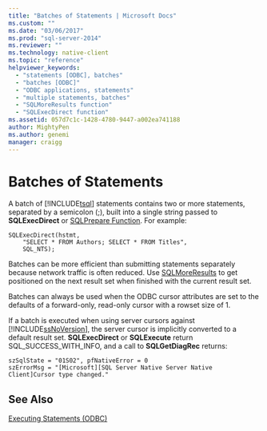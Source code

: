 ```yaml
---
title: "Batches of Statements | Microsoft Docs"
ms.custom: ""
ms.date: "03/06/2017"
ms.prod: "sql-server-2014"
ms.reviewer: ""
ms.technology: native-client
ms.topic: "reference"
helpviewer_keywords: 
  - "statements [ODBC], batches"
  - "batches [ODBC]"
  - "ODBC applications, statements"
  - "multiple statements, batches"
  - "SQLMoreResults function"
  - "SQLExecDirect function"
ms.assetid: 057d7c1c-1428-4780-9447-a002ea741188
author: MightyPen
ms.author: genemi
manager: craigg
---
```

# Batches of Statements
  A batch of [!INCLUDE[tsql](../../../includes/tsql-md.md)] statements contains two or more statements, separated by a semicolon (;), built into a single string passed to **SQLExecDirect** or [SQLPrepare Function](https://go.microsoft.com/fwlink/?LinkId=59360). For example:  
  
```  
SQLExecDirect(hstmt,   
    "SELECT * FROM Authors; SELECT * FROM Titles",  
    SQL_NTS);  
```  
  
 Batches can be more efficient than submitting statements separately because network traffic is often reduced. Use [SQLMoreResults](../../native-client-odbc-api/sqlmoreresults.md) to get positioned on the next result set when finished with the current result set.  
  
 Batches can always be used when the ODBC cursor attributes are set to the defaults of a forward-only, read-only cursor with a rowset size of 1.  
  
 If a batch is executed when using server cursors against [!INCLUDE[ssNoVersion](../../../includes/ssnoversion-md.md)], the server cursor is implicitly converted to a default result set. **SQLExecDirect** or **SQLExecute** return SQL_SUCCESS_WITH_INFO, and a call to **SQLGetDiagRec** returns:  
  
```  
szSqlState = "01S02", pfNativeError = 0  
szErrorMsg = "[Microsoft][SQL Server Native Server Native Client]Cursor type changed."  
```  
  
## See Also  
 [Executing Statements &#40;ODBC&#41;](executing-statements-odbc.md)  
  
  
